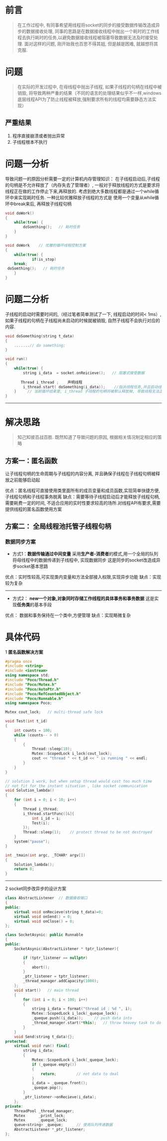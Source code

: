 # 前言
> 在工作过程中, 有同事希望用线程将socket的同步的接受数据传输改造成异步的数据接收处理, 同事的思路是在数据接收线程中抛出一个耗时的工作线程去执行耗时的任务,以避免数据接收线程被阻塞导致数据无法及时接受处理. 
面对这样的问题, 刚开始我也百思不得其姐, 但是越是困难, 就越想将其克服. 

# 问题
> 在实际的开发过程中, 在母线程中抛出子线程, 如果子线程的句柄在线程中被销毁, 将导致两种严重的结果（不同的语言的处理结果似乎不一样,windows底层线程API为了防止线程被释放,强制要求所有的线程均需要静态方法实现）

## 严重结果
1. 程序直接崩溃或者抛出异常
2. 子线程根本不执行


# 问题一分析
导致问题一的原因分析需要一定的计算机内存管理知识：
在子线程启动后,子线程的句柄是不允许释放了（内存失去了管理者）, 一般对于释放线程的方式是要求将线程正在做的工作停止下来,再释放的. 考虑到绝大多数线程都是通过一个while循环中来实现耗时任务.
一种比较优雅释放子线程的方式是 使用一个变量从while循环中break来后, 再释放子线程句柄 

``` C++
void doWork()
{
    while(true) {
        doSomthing();   // 耗时任务
    }
}

void doWork    // 优雅的循环线程控制方案
{
    while(true) {
            if(is_stop)
    break;
 doSomthing();   // 耗时任务
    }
}

```

# 问题二分析
子线程的启动时需要时间的,（经过笔者简单测试了一下, 线程启动的时间< 1ms）, 如果子线程的句柄在子线程尚未启动的时候就被销毁, 自然子线程不会执行对应的内容. 

```C++
void doSomething(string t_data)
{
    .......// do something;
}

void run()
{
    while(true) {
        string i_data  = socket.onReicieve();   // 阻塞式接受数据
      
       Thread i_thread ;    声明线程
        i_thread.start( doSomething(i_data));    //指派线程任务,并且启动线程
    }     // 当前循环结束是, i_thread 子线程的句柄将被默认释放掉, 导致线程无法正常中
}
```

------------------------------

# 解决思路
> 知己知彼百战百胜. 既然知道了导致问题的原因, 根据相关情况制定相应的策略

## 方案一：**匿名函数**
让子线程句柄的生命周期与子线程的内容分离, 并且确保子线程在子线程句柄被释放之前能够启动起

优点：匿名线程可直接使用类里面所有的成员变量和成员函数,实现简单快捷方便, 子线程句柄和子线程事务脱离
缺点：需要等待子线程启动后才能释放子线程句柄,需要耗费一定的时间, 不适合应用的实时性要求较高的场所.对线程API有要求,需要提供线程的匿名函数使用方案

## 方案二： **全局线程池托管子线程句柄**
### 数据同步方案 
- 方式1：**数据传输通过中间变量**
采用**生产者-消费者**的模式,用一个全局的队列将母线程中的数据传递到子线程中, 实现数据同步
这是同步的socket改造成异步socket基本思路

优点：实时性较高,可实现类内变量和方法全部接入权限,实现异步功能
缺点：实现较为复杂

---------------------
- 方式2： **new一个对象,对象同时存储工作线程的具体事务和事务数据** 这是实现**任务类**的基本手段

优点： 数据和事务保持在一个类中,方便管理
缺点：实现略微复杂

# 具体代码
1 **匿名函数解决方案**

```C++
#pragma once
#include <string>
#include <iostream>
using namespace std;
#include "Poco/Thread.h"
#include "Poco/Mutex.h"
#include "Poco/AutoPtr.h"
#include "Poco/RefCountedObject.h"
#include "Poco/Runnable.h"
using namespace Poco;

Mutex cout_lock;   // multi-thread safe lock 

void Test(int t_id)
{
	int counts = 100;
	while (counts-- > 0)
	{
		{
			Thread::sleep(10);
			Mutex::ScopedLock i_lock(cout_lock);
			cout << "thread " << t_id << " is running " << endl;
		}
	}
}

// solution 1 work, but when setup thread would cost too much time 
// not fit for the instant situation , like socket communication 
void Solution_lambda()
{
	for (int i = 0; i < 10; i++)
	{
		Thread i_thread;
		i_thread.startFunc([&]{
			int i_id = i;
			Test(i);
		});
		Thread::sleep(1);    // protect thread to be not destroyed
	}
	system("pause");
}

int _tmain(int argc, _TCHAR* argv[])
{
    Solution_lambda();
	return 0;
}

```

-----------------------
2 socket同步改异步的设计方案

```c++
class AbstractListener  // 数据接收端口
{
public:
	virtual void onRecieve(string t_data)=0;
	virtual void onSend() = 0;
	virtual void onClose() = 0; 
};

class SocketAsynic: public Runnable
{
public:
	SocketAsynic(AbstractListener * tptr_listener){

		if (tptr_listener == nullptr)
		{
			abort();
		}
		_ptr_listener = tptr_listener;
		_thread_manager.addCapacity(1000);
	};
	void start()   // main thread 
	{
		for (int i = 0; i < 100; i++)
		{
			string i_data = format("thread id : %d ", i);
			Mutex::ScopedLock i_lock(_queque_lock);
			_queque.push((i_data));		// push data into 
			_thread_manager.start(*this);   // throw heavey task to do 
		}
	}
	void Send(string t_data){};
protected:
	virtual void run() final{
		string i_data;
		{
			Mutex::ScopedLock i_lock(_queque_lock);
			if (_queque.empty())
			{
				return;			// not data to deal
			}
			i_data = _queque.front();
			_queque.pop();
		}
		_ptr_listener->onRecieve(i_data);
	};
private:
	ThreadPool _thread_manager;
	Mutex	   _print_lock;
	Mutex	   _queque_lock;
	queue<string> _queque;      // 使用队列传递数据
	AbstractListener *_ptr_listener;
};

```
